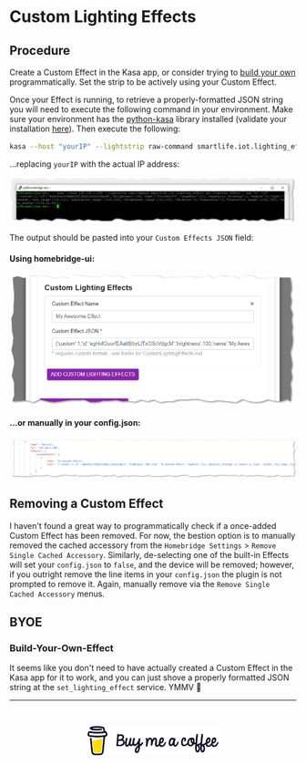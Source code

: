 # Custom Lighting Effects

## Procedure

Create a Custom Effect in the Kasa app, or consider trying to [build your own](#BYOE) programmatically.  Set the strip to be actively using your Custom Effect.

Once your Effect is running, to retrieve a properly-formatted JSON string you will need to execute the following command in your environment.  Make sure your environment has the [python-kasa](https://github.com/python-kasa/python-kasa#readme) library installed (validate your installation [here](README.md#Validation)).  Then execute the following:


```sh
kasa --host "yourIP" --lightstrip raw-command smartlife.iot.lighting_effect get_lighting_effect | sed "s/ //g"
```

...replacing `yourIP` with the actual IP address:

![grabbingCustomEffectJSON](../img/gettingCustomEffectJSON.png)

The output should be pasted into your `Custom Effects JSON` field:

#### Using homebridge-ui:

![setJSONviaUI](../img/setJSONviaUI.png)

#### ...or manually in your config.json:

![setJSONviaConfig](../img/setJSONviaConfig.png)

## Removing a Custom Effect

I haven't found a great way to programmatically check if a once-added Custom Effect has been removed.  For now, the bestion option is to manually removed the cached accessory from the `Homebridge Settings` > `Remove Single Cached Accessory`.  Similarly, de-selecting one of the built-in Effects will set your `config.json` to `false`, and the device will be removed; however, if you outright remove the line items in your `config.json` the plugin is not prompted to remove it.  Again, manually remove via the `Remove Single Cached Accessory` menus.

## BYOE

### Build-Your-Own-Effect

It seems like you don't need to have actually created a Custom Effect in the Kasa app for it to work, and you can just shove a properly formatted JSON string at the `set_lighting_effect` service.  YMMV :truck:
<br><hr><br>
<p align="center">
    <a href="https://buymeacoffee.com/steveredden"><img src="img/bmc-new-logo.png" width="230"/></a>
</p>
